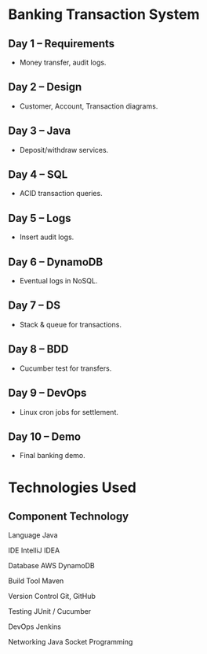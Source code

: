 # Banking Transaction System #

## Day 1 – Requirements
- Money transfer, audit logs.
  
## Day 2 – Design
- Customer, Account, Transaction diagrams.
  
## Day 3 – Java
- Deposit/withdraw services.
  
## Day 4 – SQL
- ACID transaction queries.
  
## Day 5 – Logs
- Insert audit logs.
  
## Day 6 – DynamoDB
- Eventual logs in NoSQL.
  
## Day 7 – DS
- Stack & queue for transactions.
  
## Day 8 – BDD
- Cucumber test for transfers.
  
## Day 9 – DevOps
- Linux cron jobs for settlement.
  
## Day 10 – Demo
- Final banking demo.

# Technologies Used #

## Component	Technology ##

Language	Java

IDE	IntelliJ IDEA

Database	AWS DynamoDB

Build Tool	Maven

Version Control	Git, GitHub

Testing	JUnit / Cucumber

DevOps	 Jenkins

Networking	Java Socket Programming

